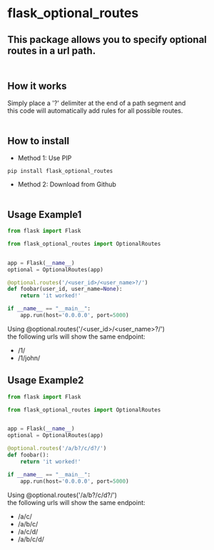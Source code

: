 # flask_optional_routes

## This package allows you to specify optional routes in a url path.<br><br>

## How it works
Simply place a '?' delimiter at the end of a path segment and <br>
this code will automatically add rules for all possible routes.<br><br>

## How to install
* Method 1: Use PIP
```
pip install flask_optional_routes
```

* Method 2: 
Download from Github<br><br>

## Usage Example1
```python
from flask import Flask

from flask_optional_routes import OptionalRoutes


app = Flask(__name__)
optional = OptionalRoutes(app)

@optional.routes('/<user_id>/<user_name>?/')
def foobar(user_id, user_name=None):
    return 'it worked!'

if __name__ == "__main__":
    app.run(host='0.0.0.0', port=5000)
```

Using @optional.routes('/<user_id>/<user_name>?/') <br>
the following urls will show the same endpoint:
* /1/
* /1/john/


## Usage Example2
```python
from flask import Flask

from flask_optional_routes import OptionalRoutes


app = Flask(__name__)
optional = OptionalRoutes(app)

@optional.routes('/a/b?/c/d?/')
def foobar():
    return 'it worked!'

if __name__ == "__main__":
    app.run(host='0.0.0.0', port=5000)
```

Using @optional.routes('/a/b?/c/d?/') <br>
the following urls will show the same endpoint:
* /a/c/
* /a/b/c/
* /a/c/d/
* /a/b/c/d/
